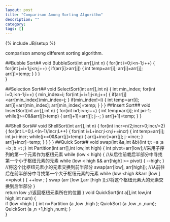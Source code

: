 ```yaml
---
layout: post
title: "Comparison Among Sorting Algorithm"
description: ""
category: 
tags: []
---
```

{% include JB/setup %}

comparison among different sorting algorithm.

##Bubble Sort##
	void BubbleSort(int arr[],int n)
	{
		for(int i=0;i<n-1;i++)
		{
			for(int j=i+1;j<n;j++)
			{
				if(arr[i]>arr[j])
				{
					int temp=arr[i];
					arr[i]=arr[j];
					arr[j]=temp;
				}
			}
		}    
	}

##Selection Sort##
	void SelectSort(int arr[],int n)
	{
		int min_index;
		for(int i=0;i<n-1;i++)
		{
			min_index=i;
			for(int j=i+1;j<n;j++)
			{
				if(arr[j]<arr[min_index])min_index=j;
			}
			if(min_index!=i)
			{
				int temp=arr[i];
				arr[i]=arr[min_index];
				arr[min_index]=temp;
			}
		}
	}
##Insert Sort##
	void InsertSort(int arr[],int n)
	{
		for(int i=1;i<n;i++)
		{
			int temp=arr[i];
			int j=i-1;
			while(j>=0&&arr[j]>temp)
			{
				arr[j+1]=arr[j];
				j--;
			}
			arr[j+1]=temp;
		}
	}

##Shell Sort##
	void ShellSort(int arr[],int n)
	{
		for(int incr=n/2;incr>0;incr/=2)
		{
			for(int L=0;L<(n-1)/incr;L++)
			{
				for(int i=L+incr;i<n;i+=incr)
				{
					int temp=arr[i];
					int j=i-incr;
					while(j>=0&&arr[j]>temp)
					{
						arr[j+incr]=arr[j];
						j-=incr;
					}
					arr[j+incr]=temp;
				}
			}
		}
	}
##Quick Sort##
	void swap(int &a,int &b){int t;t =a ;a =b ;b =t ;} 
	int Partition(int arr[],int low,int high) 
	{ 
		int pivot=arr[low];//采用子序列的第一个元素作为枢纽元素 
		while (low < high) 
		{ 
			//从后往前栽后半部分中寻找第一个小于枢纽元素的元素 
			while (low < high && arr[high] >= pivot) 
			{ 
				--high; 
			} 
			//将这个比枢纽元素小的元素交换到前半部分 
			swap(arr[low], arr[high]); 
			//从前往后在前半部分中寻找第一个大于枢纽元素的元素 
			while (low <high &&arr [low ]<=pivot ) 
			{ 
				++low ; 
			} 
			swap (arr [low ],arr [high ]);//将这个枢纽元素大的元素交换到后半部分 
		}       
		return low ;//返回枢纽元素所在的位置 
	} 
	void QuickSort(int a[],int low,int high,int num)
	{     
		if (low <high ) 
		{ 
			int n=Partition (a ,low ,high ); 
			QuickSort (a ,low ,n ,num); 
			QuickSort (a ,n +1,high ,num); 
		}       
	} 